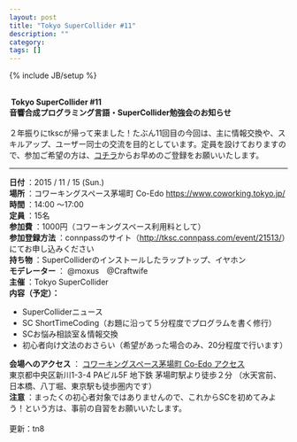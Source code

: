 ```yaml
---
layout: post
title: "Tokyo SuperCollider #11"
description: ""
category: 
tags: []
---
```

{% include JB/setup %}

<br /><b>&nbsp;Tokyo SuperCollider #11&nbsp;</b><br /><b>音響合成プログラミング言語・SuperCollider勉強会のお知らせ</b><br /><br />２年振りにtkscが帰って来ました！たぶん11回目の今回は、主に情報交換や、スキルアップ、ユーザー同士の交流を目的としています。定員を設けておりますので、参加ご希望の方は、<a href="http://tksc.connpass.com/event/21513/">コチラ</a>からお早めのご登録をお願いいたします。<br />
<hr />
<b> 日付 </b> ：2015 / 11 / 15 (Sun.)
<br /><b> 場所 </b>：コワーキングスペース茅場町 Co-Edo <a href="https://www.coworking.tokyo.jp/" rel="nofollow">https://www.coworking.tokyo.jp/</a><br /><b> 時間 </b>：14:00 〜17:00<br /><b> 定員 </b>：15名<br /><b>参加費 </b>：1000円（コワーキングスペース利用料として）<br /><b> 参加登録方法 </b>：connpassのサイト（<a href="http://tksc.connpass.com/event/21513/">http://tksc.connpass.com/event/21513/</a>）にてお申し込みください<br /><b> 持ち物 </b>：SuperColliderのインストールしたラップトップ、イヤホン<br /><b> モデレーター </b>： @moxus　@Craftwife <br /><b> 主催 </b>：Tokyo SuperCollider<br /><b> 内容（予定）：</b>
<br />
<ul>
<li>SuperColliderニュース</li>
<li>SC ShortTimeCoding（お題に沿って５分程度でプログラムを書く修行）</li>
<li>SCお悩み相談室＆情報交換</li>
<li>初心者向け文法のおさらい（希望があった場合のみ、20分程度で行います）</li>
</ul>
<b> 会場へのアクセス </b>： <a href="http://blog.coworking.tokyo.jp/p/access.html" rel="nofollow">コワーキングスペース茅場町 Co-Edo アクセス</a>
<br />東京都中央区新川1-3-4 PAビル5F 地下鉄 茅場町駅より徒歩２分 （水天宮前、日本橋、八丁堀、東京駅も徒歩圏内です）<br />
<b> 注意 </b>：まったくの初心者対象ではありませんので、これからSCを初めてみよう！という方は、事前の自習をお願いいたします。<br />
<br />更新：tn8
